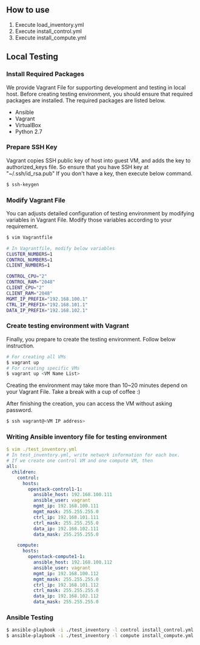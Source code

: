 ## How to use
1. Execute load_inventory.yml
2. Execute install_control.yml
3. Execute install_compute.yml

## Local Testing
### Install Required Packages
We provide Vagrant File for supporting development and testing in local host.
Before creating testing environment, you should ensure that required packages
are installed. The required packages are listed below.
- Ansible
- Vagrant
- VirtualBox
- Python 2.7

### Prepare SSH Key
Vagrant copies SSH public key of host into guest VM, and adds the key to
authorized_keys file. So ensure that you have SSH key at "~/.ssh/id_rsa.pub"
If you don't have a key, then execute below command.
```bash
$ ssh-keygen
```

### Modify Vagrant File
You can adjusts detailed configuration of testing environment by modifying
variables in Vagrant File. Modify those variables according to your requirement.

```bash
$ vim Vagrantfile

# In Vagrantfile, modify below variables
CLUSTER_NUMBERS=1
CONTROL_NUMBERS=1
CLIENT_NUMBERS=1

CONTROL_CPU="2"
CONTROL_RAM="2048"
CLIENT_CPU="2"
CLIENT_RAM="2048"
MGMT_IP_PREFIX="192.168.100.1"
CTRL_IP_PREFIX="192.168.101.1"
DATA_IP_PREFIX="192.168.102.1"
```

### Create testing environment with Vagrant
Finally, you prepare to create the testing environment. Follow below instruction.
```bash
# For creating all VMs
$ vagrant up
# For creating specific VMs
$ vagrant up <VM Name List>
```

Creating the environment may take more than 10~20 minutes depend on your
Vagrant File. Take a break with a cup of coffee :)

After finishing the creation, you can access the VM without asking password.
```bash
$ ssh vagrant@<VM IP address>
```

### Writing Ansible inventory file for testing environment
```yaml
$ vim ./test_inventory.yml
# In test_inventory.yml, write network information for each box.
# If we create one control VM and one compute VM, then
all:
  children:
    control:
      hosts:
        opestack-control1-1:
          ansible_host: 192.168.100.111
          ansible_user: vagrant
          mgmt_ip: 192.168.100.111
          mgmt_mask: 255.255.255.0
          ctrl_ip: 192.168.101.111
          ctrl_mask: 255.255.255.0
          data_ip: 192.168.102.111
          data_mask: 255.255.255.0

    compute:
      hosts:
        openstack-compute1-1:
          ansible_host: 192.168.100.112
          ansible_user: vagrant
          mgmt_ip: 192.168.100.112
          mgmt_mask: 255.255.255.0
          ctrl_ip: 192.168.101.112
          ctrl_mask: 255.255.255.0
          data_ip: 192.168.102.112
          data_mask: 255.255.255.0
```

### Ansible Testing
```bash
$ ansible-playbook -i ./test_inventory -l control install_control.yml
$ ansible-playbook -i ./test_inventory -l compute install_compute.yml
```

